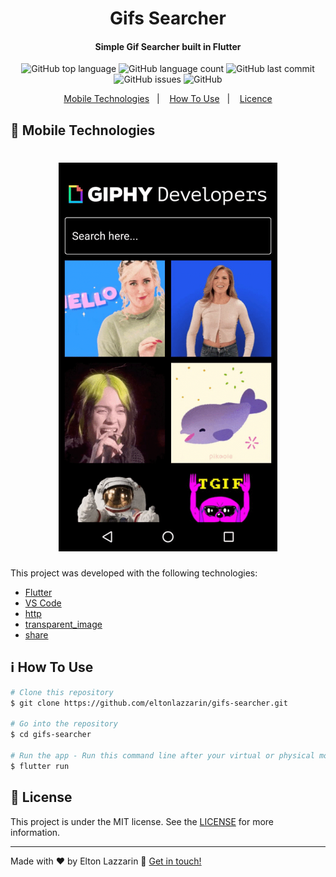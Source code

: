 <h1 align="center">
    Gifs Searcher
</h1>

<h4 align="center">
  Simple Gif Searcher built in Flutter
</h4>
<p align="center">
  <img alt="GitHub top language" src="https://img.shields.io/github/languages/top/eltonlazzarin/gifs-searcher">

  <img alt="GitHub language count" src="https://img.shields.io/github/languages/count/eltonlazzarin/gifs-searcher">

  <img alt="GitHub last commit" src="https://img.shields.io/github/last-commit/eltonlazzarin/gifs-searcher">

  <img alt="GitHub issues" src="https://img.shields.io/github/issues/eltonlazzarin/gifs-searcher">
  
  <img alt="GitHub" src="https://img.shields.io/github/license/eltonlazzarin/gifs-searcher">

<p align="center">
  <a href="#rocket-mobile-technologies">Mobile Technologies</a>&nbsp;&nbsp;&nbsp;|&nbsp;&nbsp;&nbsp;
  <a href="#information_source-how-to-use">How To Use</a>&nbsp;&nbsp;&nbsp;|&nbsp;&nbsp;&nbsp;
  <a href="#memo-license">Licence</a>
</p>

## :rocket: Mobile Technologies

<h1 align="center">
    <img alt="Gifs Searcher Image" src="https://github.com/eltonlazzarin/gifs-searcher/blob/master/screenshots/gifssearcher.gif" hight="380" width="350" />
</h1>

This project was developed with the following technologies:

- [Flutter](https://github.com/flutter/flutter)
- [VS Code](https://code.visualstudio.com)
- [http](https://pub.dev/packages/http)
- [transparent_image](https://pub.dev/packages/transparent_image)
- [share](https://pub.dev/packages/share)

## :information_source: How To Use

```bash
# Clone this repository
$ git clone https://github.com/eltonlazzarin/gifs-searcher.git

# Go into the repository
$ cd gifs-searcher

# Run the app - Run this command line after your virtual or physical mobile be connected on your computer
$ flutter run
```

## :memo: License

This project is under the MIT license. See the [LICENSE](https://github.com/eltonlazzarin/gifs-searcher/blob/master/LICENSE) for more information.

---

Made with ♥ by Elton Lazzarin :wave: [Get in touch!](https://www.linkedin.com/in/eltonlazzarin/)
